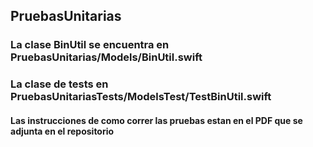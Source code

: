 ## PruebasUnitarias
### La clase BinUtil  se encuentra en PruebasUnitarias/Models/BinUtil.swift
### La clase de tests en PruebasUnitariasTests/ModelsTest/TestBinUtil.swift
#### Las instrucciones de como correr las pruebas estan en el PDF que se adjunta en el repositorio
